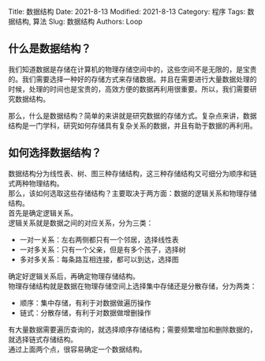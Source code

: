 Title: 数据结构
Date: 2021-8-13
Modified: 2021-8-13
Category: 程序
Tags: 数据结构, 算法
Slug: 数据结构
Authors: Loop

## 什么是数据结构？
我们知道数据是存储在计算机的物理存储空间中的，这些空间不是无限的，是宝贵的。我们需要选择一种好的存储方式来存储数据。并且在需要进行大量数据处理的时候，处理的时间也是宝贵的，高效方便的数据再利用很重要。所以，我们需要研究数据结构。  

那么，什么是数据结构？简单的来讲就是研究数据的存储方式。复杂点来讲，数据结构是一门学科，研究如何存储具有复杂关系的数据，并且有助于数据的再利用。 

## 如何选择数据结构？
数据结构分为线性表、树、图三种存储结构，这三种存储结构又可细分为顺序和链式两种物理结构。  
那么，该如何选取这些存储结构？主要取决于两方面：数据的逻辑关系和物理存储结构。  
首先是确定逻辑关系。  
逻辑关系就是数据之间的对应关系，分为三类：  
* 一对一关系：左右两侧都只有一个邻居，选择线性表
* 一对多关系：只有一个父亲，但是有多个孩子，选择树
* 多对多关系：每条路互相连接，都可以到达，选择图

确定好逻辑关系后，再确定物理存储结构。  
物理存储结构就是数据在物理存储空间上选择集中存储还是分散存储，分为两类：  
* 顺序：集中存储，有利于对数据做遍历操作
* 链式：分散存储，有利于对数据做增删操作

有大量数据需要遍历查询的，就选择顺序存储结构；需要频繁增加和删除数据的，就选择链式存储结构。  
通过上面两个点，很容易确定一个数据结构。